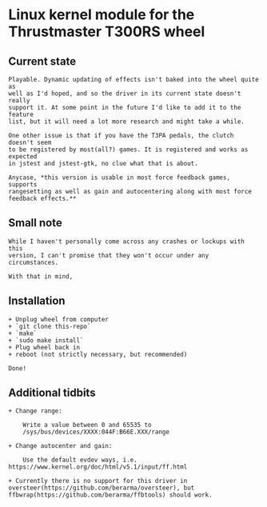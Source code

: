 # Linux kernel module for the Thrustmaster T300RS wheel

## Current state

    Playable. Dynamic updating of effects isn't baked into the wheel quite as
    well as I'd hoped, and so the driver in its current state doesn't really
    support it. At some point in the future I'd like to add it to the feature
    list, but it will need a lot more research and might take a while.

    One other issue is that if you have the T3PA pedals, the clutch doesn't seem
    to be registered by most(all?) games. It is registered and works as expected
    in jstest and jstest-gtk, no clue what that is about.

    Anycase, *this version is usable in most force feedback games, supports
    rangesetting as well as gain and autocentering along with most force feedback effects.**
## Small note
    
    While I haven't personally come across any crashes or lockups with this
    version, I can't promise that they won't occur under any circumstances.

    With that in mind,

## Installation

    + Unplug wheel from computer
    + `git clone this-repo`
    + `make`
    + `sudo make install`
    + Plug wheel back in
    + reboot (not strictly necessary, but recommended)
    
    Done!

## Additional tidbits
    
    + Change range:
        
        Write a value between 0 and 65535 to
        /sys/bus/devices/XXXX:044F:B66E.XXX/range

    + Change autocenter and gain:

        Use the default evdev ways, i.e. https://www.kernel.org/doc/html/v5.1/input/ff.html
    
    + Currently there is no support for this driver in oversteer(https://github.com/berarma/oversteer), but ffbwrap(https://github.com/berarma/ffbtools) should work.
